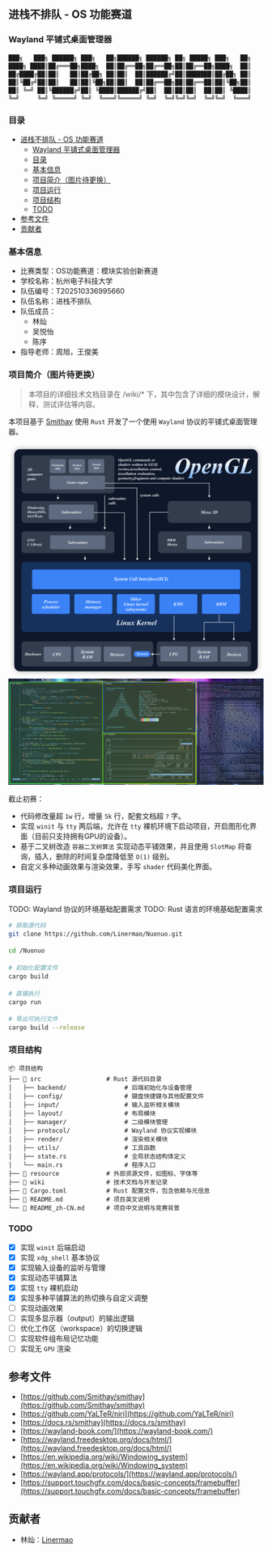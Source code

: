 ## 进栈不排队 - OS 功能赛道

### Wayland 平铺式桌面管理器

```
███╗   ███╗ ██████╗ ███╗   ██╗██████╗ ██████╗ ██╗ █████╗ ███╗   ██╗
████╗ ████║██╔═══██╗████╗  ██║██╔══██╗██╔══██╗██║██╔══██╗████╗  ██║
██╔████╔██║██║   ██║██╔██╗ ██║██║  ██║██████╔╝██║███████║██╔██╗ ██║
██║╚██╔╝██║██║   ██║██║╚██╗██║██║  ██║██╔══██╗██║██╔══██║██║╚██╗██║
██║ ╚═╝ ██║╚██████╔╝██║ ╚████║██████╔╝██║  ██║██║██║  ██║██║ ╚████║
╚═╝     ╚═╝ ╚═════╝ ╚═╝  ╚═══╝╚═════╝ ╚═╝  ╚═╝╚═╝╚═╝  ╚═╝╚═╝  ╚═══╝
```

### 目录

- [进栈不排队 - OS 功能赛道](#进栈不排队---os-功能赛道)
  - [Wayland 平铺式桌面管理器](#wayland-平铺式桌面管理器)
  - [目录](#目录)
  - [基本信息](#基本信息)
  - [项目简介（图片待更换）](#项目简介图片待更换)
  - [项目运行](#项目运行)
  - [项目结构](#项目结构)
  - [TODO](#todo)
- [参考文件](#参考文件)
- [贡献者](#贡献者)

### 基本信息

- 比赛类型：OS功能赛道：模块实验创新赛道
- 学校名称：杭州电子科技大学
- 队伍编号：T202510336995660
- 队伍名称：进栈不排队
- 队伍成员：
  - 林灿
  - 吴悦怡
  - 陈序
- 指导老师：周旭，王俊美

### 项目简介（图片待更换）

> 本项目的详细技术文档目录在 /wiki/* 下，其中包含了详细的模块设计，解释，测试评估等内容。

本项目基于 [Smithay](https://github.com/Smithay/smithay.git) 使用 `Rust` 开发了一个使用 `Wayland` 协议的平铺式桌面管理器。

![introduce](wiki/README/introduce.png)
![show](wiki/README/show.png)

截止初赛：

- 代码修改量超 `1w` 行，增量 `5k` 行，配套文档超 `?` 字。
- 实现 `winit` 与 `tty` 两后端，允许在 `tty` 裸机环境下启动项目，开启图形化界面（目前只支持拥有GPU的设备）。
- 基于二叉树改造 `容器二叉树算法` 实现动态平铺效果，并且使用 `SlotMap` 将查询，插入，删除的时间复杂度降低至 `O(1)` 级别。
- 自定义多种动画效果与渲染效果，手写 `shader` 代码美化界面。

### 项目运行

TODO: Wayland 协议的环境基础配置需求
TODO: Rust 语言的环境基础配置需求

```bash
# 获取源代码
git clone https://github.com/Linermao/Nuonuo.git

cd /Nuonuo

# 初始化配置文件
cargo build

# 直接执行
cargo run

# 导出可执行文件
cargo build --release
```

### 项目结构

```
📦 项目结构
├── 📁 src                  # Rust 源代码目录
│   ├── backend/                # 后端初始化与设备管理
│   ├── config/                 # 键盘快捷键与其他配置文件
│   ├── input/                  # 输入监听相关模块
│   ├── layout/                 # 布局模块
│   ├── manager/                # 二级模块管理
│   ├── protocol/               # Wayland 协议实现模块
│   ├── render/                 # 渲染相关模块
│   ├── utils/                  # 工具函数
│   ├── state.rs                # 全局状态结构体定义
│   └── main.rs                 # 程序入口
├── 📁 resource             # 外部资源文件，如图标、字体等
├── 📁 wiki                 # 技术文档与开发记录
├── 📄 Cargo.toml           # Rust 配置文件，包含依赖与元信息
├── 📄 README.md            # 项目英文说明
└── 📄 README_zh-CN.md      # 项目中文说明与竞赛背景
```

### TODO

- [x] 实现 `winit` 后端启动
- [x] 实现 `xdg_shell` 基本协议
- [x] 实现输入设备的监听与管理
- [x] 实现动态平铺算法
- [x] 实现 `tty` 裸机启动
- [x] 实现多种平铺算法的热切换与自定义调整
- [ ] 实现动画效果
- [ ] 实现多显示器（output）的输出逻辑
- [ ] 优化工作区（workspace）的切换逻辑
- [ ] 实现软件组布局记忆功能
- [ ] 实现无 `GPU` 渲染

## 参考文件

- [https://github.com/Smithay/smithay](https://github.com/Smithay/smithay)
- [https://github.com/YaLTeR/niri](https://github.com/YaLTeR/niri)
- [https://docs.rs/smithay](https://docs.rs/smithay)
- [https://wayland-book.com/](https://wayland-book.com/)
- [https://wayland.freedesktop.org/docs/html/](https://wayland.freedesktop.org/docs/html/)
- [https://en.wikipedia.org/wiki/Windowing_system](https://en.wikipedia.org/wiki/Windowing_system)
- [https://wayland.app/protocols/](https://wayland.app/protocols/)
- [https://support.touchgfx.com/docs/basic-concepts/framebuffer](https://support.touchgfx.com/docs/basic-concepts/framebuffer)

## 贡献者

- 林灿：[Linermao](https://github.com/Linermao)